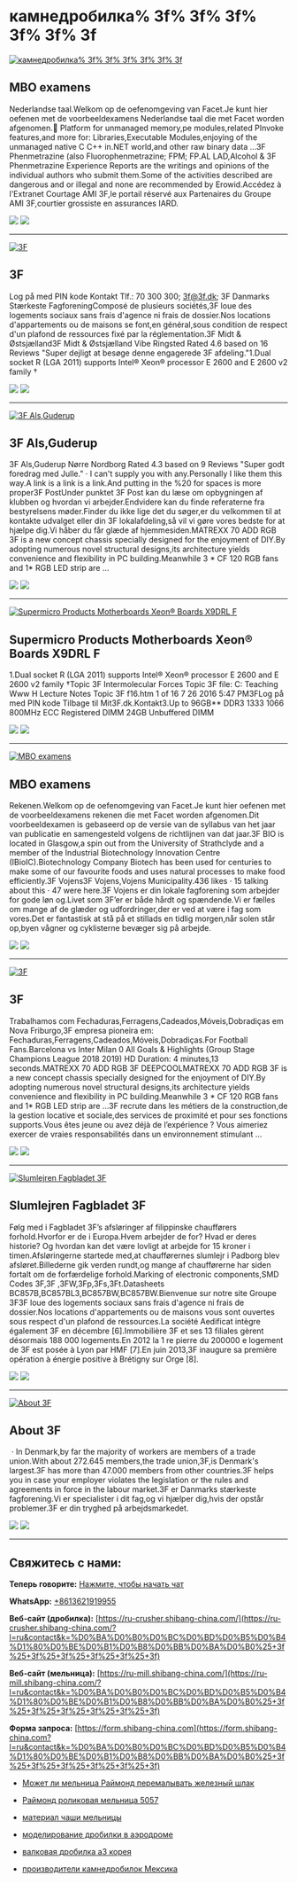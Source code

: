 # камнедробилка% 3f% 3f% 3f% 3f% 3f% 3f

<a href="https://swt.shibang-china.com/?l=ru&img&k=%D0%BA%D0%B0%D0%BC%D0%BD%D0%B5%D0%B4%D1%80%D0%BE%D0%B1%D0%B8%D0%BB%D0%BA%D0%B0%25+3f%25+3f%25+3f%25+3f%25+3f%25+3f" target="_blank">![камнедробилка% 3f% 3f% 3f% 3f% 3f% 3f](http://static.shibang-china.com/all-800x300/198.jpg)</a>

## MBO examens
Nederlandse taal.Welkom op de oefenomgeving van Facet.Je kunt hier oefenen met de voorbeeldexamens Nederlandse taal die met Facet worden afgenomen.🧬 Platform for unmanaged memory,pe modules,related PInvoke features,and more for: Libraries,Executable Modules,enjoying of the unmanaged native C C++ in.NET world,and other raw binary data …3F Phenmetrazine (also Fluorophenmetrazine; FPM; FP.AL LAD,Alcohol &amp; 3F Phenmetrazine Experience Reports are the writings and opinions of the individual authors who submit them.Some of the activities described are dangerous and or illegal and none are recommended by Erowid.Acc&#233;dez &#224; l'Extranet Courtage AMI 3F,le portail r&#233;serv&#233; aux Partenaires du Groupe AMI 3F,courtier grossiste en assurances IARD.


<a href="https://whatsapp.shibangsoft.com/WhatsApp.php" target="_blank" title="WhatsApp">![](http://static.shibang-china.com/icon/whatsapp.png)</a> <a href="https://swt.shibang-china.com/?l=ru&icon&k=%D0%BA%D0%B0%D0%BC%D0%BD%D0%B5%D0%B4%D1%80%D0%BE%D0%B1%D0%B8%D0%BB%D0%BA%D0%B0%25+3f%25+3f%25+3f%25+3f%25+3f%25+3f" target="_blank">![](http://static.shibang-china.com/icon/chat-ru.png)</a>

---

<a href="https://swt.shibang-china.com/?l=ru&img&k=%D0%BA%D0%B0%D0%BC%D0%BD%D0%B5%D0%B4%D1%80%D0%BE%D0%B1%D0%B8%D0%BB%D0%BA%D0%B0%25+3f%25+3f%25+3f%25+3f%25+3f%25+3f" target="_blank">![3F](http://static.shibang-china.com/all-800x300/1360.jpg)</a>

## 3F
Log p&#229; med PIN kode Kontakt Tlf.: 70 300 300; 3f@3f.dk; 3F Danmarks St&#230;rkeste FagforeningCompos&#233; de plusieurs soci&#233;t&#233;s,3F loue des logements sociaux sans frais d'agence ni frais de dossier.Nos locations d'appartements ou de maisons se font,en g&#233;n&#233;ral,sous condition de respect d'un plafond de ressources fix&#233; par la r&#233;glementation.3F Midt &amp; &#216;stsj&#230;lland3F Midt &amp; &#216;stsj&#230;lland Vibe Ringsted Rated 4.6 based on 16 Reviews &quot;Super dejligt at bes&#248;ge denne engagerede 3F afdeling.&quot;1.Dual socket R (LGA 2011) supports Intel&#174; Xeon&#174; processor E 2600 and E 2600 v2 family †


<a href="https://whatsapp.shibangsoft.com/WhatsApp.php" target="_blank" title="WhatsApp">![](http://static.shibang-china.com/icon/whatsapp.png)</a> <a href="https://swt.shibang-china.com/?l=ru&icon&k=%D0%BA%D0%B0%D0%BC%D0%BD%D0%B5%D0%B4%D1%80%D0%BE%D0%B1%D0%B8%D0%BB%D0%BA%D0%B0%25+3f%25+3f%25+3f%25+3f%25+3f%25+3f" target="_blank">![](http://static.shibang-china.com/icon/chat-ru.png)</a>

---

<a href="https://swt.shibang-china.com/?l=ru&img&k=%D0%BA%D0%B0%D0%BC%D0%BD%D0%B5%D0%B4%D1%80%D0%BE%D0%B1%D0%B8%D0%BB%D0%BA%D0%B0%25+3f%25+3f%25+3f%25+3f%25+3f%25+3f" target="_blank">![3F Als,Guderup](http://static.shibang-china.com/all-800x300/1501.jpg)</a>

## 3F Als,Guderup
3F Als,Guderup N&#248;rre Nordborg Rated 4.3 based on 9 Reviews &quot;Super godt foredrag med Julle.&quot;&nbsp;&#0183;&#32;I can't supply you with any.Personally I like them this way.A link is a link is a link.And putting in the %20 for spaces is more proper3F PostUnder punktet 3F Post kan du l&#230;se om opbygningen af klubben og hvordan vi arbejder.Endvidere kan du finde referaterne fra bestyrelsens m&#248;der.Finder du ikke lige det du s&#248;ger,er du velkommen til at kontakte udvalget eller din 3F lokalafdeling,s&#229; vil vi g&#248;re vores bedste for at hj&#230;lpe dig.Vi h&#229;ber du f&#229;r gl&#230;de af hjemmesiden.MATREXX 70 ADD RGB 3F is a new concept chassis specially designed for the enjoyment of DIY.By adopting numerous novel structural designs,its architecture yields convenience and flexibility in PC building.Meanwhile 3 * CF 120 RGB fans and 1* RGB LED strip are …


<a href="https://whatsapp.shibangsoft.com/WhatsApp.php" target="_blank" title="WhatsApp">![](http://static.shibang-china.com/icon/whatsapp.png)</a> <a href="https://swt.shibang-china.com/?l=ru&icon&k=%D0%BA%D0%B0%D0%BC%D0%BD%D0%B5%D0%B4%D1%80%D0%BE%D0%B1%D0%B8%D0%BB%D0%BA%D0%B0%25+3f%25+3f%25+3f%25+3f%25+3f%25+3f" target="_blank">![](http://static.shibang-china.com/icon/chat-ru.png)</a>

---

<a href="https://swt.shibang-china.com/?l=ru&img&k=%D0%BA%D0%B0%D0%BC%D0%BD%D0%B5%D0%B4%D1%80%D0%BE%D0%B1%D0%B8%D0%BB%D0%BA%D0%B0%25+3f%25+3f%25+3f%25+3f%25+3f%25+3f" target="_blank">![Supermicro Products Motherboards Xeon&#174; Boards X9DRL F](http://static.shibang-china.com/all-800x300/535.jpg)</a>

## Supermicro Products Motherboards Xeon&#174; Boards X9DRL F
1.Dual socket R (LGA 2011) supports Intel&#174; Xeon&#174; processor E 2600 and E 2600 v2 family †Topic 3F Intermolecular Forces Topic 3F file: C: Teaching Www H Lecture Notes Topic 3F f16.htm 1 of 16 7 26 2016 5:47 PM3FLog p&#229; med PIN kode Tilbage til Mit3F.dk.Kontakt3.Up to 96GB** DDR3 1333 1066 800MHz ECC Registered DIMM 24GB Unbuffered DIMM


<a href="https://whatsapp.shibangsoft.com/WhatsApp.php" target="_blank" title="WhatsApp">![](http://static.shibang-china.com/icon/whatsapp.png)</a> <a href="https://swt.shibang-china.com/?l=ru&icon&k=%D0%BA%D0%B0%D0%BC%D0%BD%D0%B5%D0%B4%D1%80%D0%BE%D0%B1%D0%B8%D0%BB%D0%BA%D0%B0%25+3f%25+3f%25+3f%25+3f%25+3f%25+3f" target="_blank">![](http://static.shibang-china.com/icon/chat-ru.png)</a>

---

<a href="https://swt.shibang-china.com/?l=ru&img&k=%D0%BA%D0%B0%D0%BC%D0%BD%D0%B5%D0%B4%D1%80%D0%BE%D0%B1%D0%B8%D0%BB%D0%BA%D0%B0%25+3f%25+3f%25+3f%25+3f%25+3f%25+3f" target="_blank">![MBO examens](http://static.shibang-china.com/all-800x300/1386.jpg)</a>

## MBO examens
Rekenen.Welkom op de oefenomgeving van Facet.Je kunt hier oefenen met de voorbeeldexamens rekenen die met Facet worden afgenomen.Dit voorbeeldexamen is gebaseerd op de versie van de syllabus van het jaar van publicatie en samengesteld volgens de richtlijnen van dat jaar.3F BIO is located in Glasgow,a spin out from the University of Strathclyde and a member of the Industrial Biotechnology Innovation Centre (IBioIC).Biotechnology Company Biotech has been used for centuries to make some of our favourite foods and uses natural processes to make food efficiently.3F Vojens3F Vojens,Vojens Municipality.436 likes &#183; 15 talking about this &#183; 47 were here.3F Vojens er din lokale fagforening som arbejder for gode l&#248;n og.Livet som 3F’er er b&#229;de h&#229;rdt og sp&#230;ndende.Vi er f&#230;lles om mange af de gl&#230;der og udfordringer,der er ved at v&#230;re i fag som vores.Det er fantastisk at st&#229; p&#229; et stillads en tidlig morgen,n&#229;r solen st&#229;r op,byen v&#229;gner og cyklisterne bev&#230;ger sig p&#229; arbejde.


<a href="https://whatsapp.shibangsoft.com/WhatsApp.php" target="_blank" title="WhatsApp">![](http://static.shibang-china.com/icon/whatsapp.png)</a> <a href="https://swt.shibang-china.com/?l=ru&icon&k=%D0%BA%D0%B0%D0%BC%D0%BD%D0%B5%D0%B4%D1%80%D0%BE%D0%B1%D0%B8%D0%BB%D0%BA%D0%B0%25+3f%25+3f%25+3f%25+3f%25+3f%25+3f" target="_blank">![](http://static.shibang-china.com/icon/chat-ru.png)</a>

---

<a href="https://swt.shibang-china.com/?l=ru&img&k=%D0%BA%D0%B0%D0%BC%D0%BD%D0%B5%D0%B4%D1%80%D0%BE%D0%B1%D0%B8%D0%BB%D0%BA%D0%B0%25+3f%25+3f%25+3f%25+3f%25+3f%25+3f" target="_blank">![3F](http://static.shibang-china.com/all-800x300/1379.jpg)</a>

## 3F
Trabalhamos com Fechaduras,Ferragens,Cadeados,M&#243;veis,Dobradi&#231;as em Nova Friburgo,3F empresa pioneira em: Fechaduras,Ferragens,Cadeados,M&#243;veis,Dobradi&#231;as.For Football Fans.Barcelona vs Inter Milan 0 All Goals &amp; Highlights (Group Stage Champions League 2018 2019) HD Duration: 4 minutes,13 seconds.MATREXX 70 ADD RGB 3F DEEPCOOLMATREXX 70 ADD RGB 3F is a new concept chassis specially designed for the enjoyment of DIY.By adopting numerous novel structural designs,its architecture yields convenience and flexibility in PC building.Meanwhile 3 * CF 120 RGB fans and 1* RGB LED strip are …3F recrute dans les m&#233;tiers de la construction,de la gestion locative et sociale,des services de proximit&#233; et pour ses fonctions supports.Vous &#234;tes jeune ou avez d&#233;j&#224; de l’exp&#233;rience ? Vous aimeriez exercer de vraies responsabilit&#233;s dans un environnement stimulant …


<a href="https://whatsapp.shibangsoft.com/WhatsApp.php" target="_blank" title="WhatsApp">![](http://static.shibang-china.com/icon/whatsapp.png)</a> <a href="https://swt.shibang-china.com/?l=ru&icon&k=%D0%BA%D0%B0%D0%BC%D0%BD%D0%B5%D0%B4%D1%80%D0%BE%D0%B1%D0%B8%D0%BB%D0%BA%D0%B0%25+3f%25+3f%25+3f%25+3f%25+3f%25+3f" target="_blank">![](http://static.shibang-china.com/icon/chat-ru.png)</a>

---

<a href="https://swt.shibang-china.com/?l=ru&img&k=%D0%BA%D0%B0%D0%BC%D0%BD%D0%B5%D0%B4%D1%80%D0%BE%D0%B1%D0%B8%D0%BB%D0%BA%D0%B0%25+3f%25+3f%25+3f%25+3f%25+3f%25+3f" target="_blank">![Slumlejren Fagbladet 3F](http://static.shibang-china.com/all-800x300/1490.jpg)</a>

## Slumlejren Fagbladet 3F
F&#248;lg med i Fagbladet 3F’s afsl&#248;ringer af filippinske chauff&#248;rers forhold.Hvorfor er de i Europa.Hvem arbejder de for? Hvad er deres historie? Og hvordan kan det v&#230;re lovligt at arbejde for 15 kroner i timen.Afsl&#248;ringerne startede med,at chauff&#248;rernes slumlejr i Padborg blev afsl&#248;ret.Billederne gik verden rundt,og mange af chauff&#248;rerne har siden fortalt om de forf&#230;rdelige forhold.Marking of electronic components,SMD Codes 3F,3F ,3FW,3Fp,3Fs,3Ft.Datasheets BC857B,BC857BL3,BC857BW,BC857BW.Bienvenue sur notre site Groupe 3F3F loue des logements sociaux sans frais d'agence ni frais de dossier.Nos locations d'appartements ou de maisons vous sont ouvertes sous respect d'un plafond de ressources.La soci&#233;t&#233; Aedificat int&#232;gre &#233;galement 3F en d&#233;cembre [6].Immobili&#232;re 3F et ses 13 filiales g&#232;rent d&#233;sormais 188 000 logements.En 2012 la 1 re pierre du 200000 e logement de 3F est pos&#233;e &#224; Lyon par HMF [7].En juin 2013,3F inaugure sa premi&#232;re op&#233;ration &#224; &#233;nergie positive &#224; Br&#233;tigny sur Orge [8].


<a href="https://whatsapp.shibangsoft.com/WhatsApp.php" target="_blank" title="WhatsApp">![](http://static.shibang-china.com/icon/whatsapp.png)</a> <a href="https://swt.shibang-china.com/?l=ru&icon&k=%D0%BA%D0%B0%D0%BC%D0%BD%D0%B5%D0%B4%D1%80%D0%BE%D0%B1%D0%B8%D0%BB%D0%BA%D0%B0%25+3f%25+3f%25+3f%25+3f%25+3f%25+3f" target="_blank">![](http://static.shibang-china.com/icon/chat-ru.png)</a>

---

<a href="https://swt.shibang-china.com/?l=ru&img&k=%D0%BA%D0%B0%D0%BC%D0%BD%D0%B5%D0%B4%D1%80%D0%BE%D0%B1%D0%B8%D0%BB%D0%BA%D0%B0%25+3f%25+3f%25+3f%25+3f%25+3f%25+3f" target="_blank">![About 3F](http://static.shibang-china.com/all-800x300/1260.jpg)</a>

## About 3F
&nbsp;&#0183;&#32;In Denmark,by far the majority of workers are members of a trade union.With about 272.645 members,the trade union,3F,is Denmark's largest.3F has more than 47.000 members from other countries.3F helps you in case your employer violates the legislation or the rules and agreements in force in the labour market.3F er Danmarks st&#230;rkeste fagforening.Vi er specialister i dit fag,og vi hj&#230;lper dig,hvis der opst&#229;r problemer.3F er din tryghed p&#229; arbejdsmarkedet.

<a href="https://whatsapp.shibangsoft.com/WhatsApp.php" target="_blank" title="WhatsApp">![](http://static.shibang-china.com/icon/whatsapp.png)</a> <a href="https://swt.shibang-china.com/?l=ru&icon&k=%D0%BA%D0%B0%D0%BC%D0%BD%D0%B5%D0%B4%D1%80%D0%BE%D0%B1%D0%B8%D0%BB%D0%BA%D0%B0%25+3f%25+3f%25+3f%25+3f%25+3f%25+3f" target="_blank">![](http://static.shibang-china.com/icon/chat-ru.png)</a>

---
## Свяжитесь с нами:

**Теперь говорите:** [Нажмите, чтобы начать чат](https://swt.shibang-china.com?l=ru&contact&k=%D0%BA%D0%B0%D0%BC%D0%BD%D0%B5%D0%B4%D1%80%D0%BE%D0%B1%D0%B8%D0%BB%D0%BA%D0%B0%25+3f%25+3f%25+3f%25+3f%25+3f%25+3f)

**WhatsApp:**  [+8613621919955](https://whatsapp.shibangsoft.com/WhatsApp.php)

**Веб-сайт (дробилка):** [https://ru-crusher.shibang-china.com/](https://ru-crusher.shibang-china.com/?l=ru&contact&k=%D0%BA%D0%B0%D0%BC%D0%BD%D0%B5%D0%B4%D1%80%D0%BE%D0%B1%D0%B8%D0%BB%D0%BA%D0%B0%25+3f%25+3f%25+3f%25+3f%25+3f%25+3f)

**Веб-сайт (мельница):** [https://ru-mill.shibang-china.com/](https://ru-mill.shibang-china.com/?l=ru&contact&k=%D0%BA%D0%B0%D0%BC%D0%BD%D0%B5%D0%B4%D1%80%D0%BE%D0%B1%D0%B8%D0%BB%D0%BA%D0%B0%25+3f%25+3f%25+3f%25+3f%25+3f%25+3f)

**Форма запроса:** [https://form.shibang-china.com](https://form.shibang-china.com?l=ru&contact&k=%D0%BA%D0%B0%D0%BC%D0%BD%D0%B5%D0%B4%D1%80%D0%BE%D0%B1%D0%B8%D0%BB%D0%BA%D0%B0%25+3f%25+3f%25+3f%25+3f%25+3f%25+3f)

* [Может ли мельница Раймонд перемалывать железный шлак](../123/%D0%9C%D0%BE%D0%B6%D0%B5%D1%82%20%D0%BB%D0%B8%20%D0%BC%D0%B5%D0%BB%D1%8C%D0%BD%D0%B8%D1%86%D0%B0%20%D0%A0%D0%B0%D0%B9%D0%BC%D0%BE%D0%BD%D0%B4%20%D0%BF%D0%B5%D1%80%D0%B5%D0%BC%D0%B0%D0%BB%D1%8B%D0%B2%D0%B0%D1%82%D1%8C%20%D0%B6%D0%B5%D0%BB%D0%B5%D0%B7%D0%BD%D1%8B%D0%B9%20%D1%88%D0%BB%D0%B0%D0%BA.md)

* [Раймонд роликовая мельница 5057](../122/%D0%A0%D0%B0%D0%B9%D0%BC%D0%BE%D0%BD%D0%B4%20%D1%80%D0%BE%D0%BB%D0%B8%D0%BA%D0%BE%D0%B2%D0%B0%D1%8F%20%D0%BC%D0%B5%D0%BB%D1%8C%D0%BD%D0%B8%D1%86%D0%B0%205057.md)

* [материал чаши мельницы](../123/%D0%BC%D0%B0%D1%82%D0%B5%D1%80%D0%B8%D0%B0%D0%BB%20%D1%87%D0%B0%D1%88%D0%B8%20%D0%BC%D0%B5%D0%BB%D1%8C%D0%BD%D0%B8%D1%86%D1%8B.md)

* [моделирование дробилки в аэродроме](../125/%D0%BC%D0%BE%D0%B4%D0%B5%D0%BB%D0%B8%D1%80%D0%BE%D0%B2%D0%B0%D0%BD%D0%B8%D0%B5%20%D0%B4%D1%80%D0%BE%D0%B1%D0%B8%D0%BB%D0%BA%D0%B8%20%D0%B2%20%D0%B0%D1%8D%D1%80%D0%BE%D0%B4%D1%80%D0%BE%D0%BC%D0%B5.md)

* [валковая дробилка а3 корея](../121/%D0%B2%D0%B0%D0%BB%D0%BA%D0%BE%D0%B2%D0%B0%D1%8F%20%D0%B4%D1%80%D0%BE%D0%B1%D0%B8%D0%BB%D0%BA%D0%B0%20%D0%B03%20%D0%BA%D0%BE%D1%80%D0%B5%D1%8F.md)

* [производители камнедробилок Мексика](../121/%D0%BF%D1%80%D0%BE%D0%B8%D0%B7%D0%B2%D0%BE%D0%B4%D0%B8%D1%82%D0%B5%D0%BB%D0%B8%20%D0%BA%D0%B0%D0%BC%D0%BD%D0%B5%D0%B4%D1%80%D0%BE%D0%B1%D0%B8%D0%BB%D0%BE%D0%BA%20%D0%9C%D0%B5%D0%BA%D1%81%D0%B8%D0%BA%D0%B0.md)